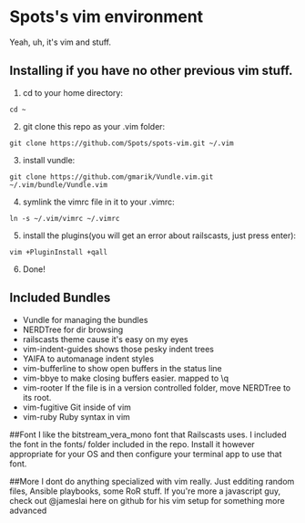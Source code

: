 # Spots's vim environment

Yeah, uh, it's vim and stuff.

## Installing if you have no other previous vim stuff.
1. cd to your home directory:

```
cd ~
```

2. git clone this repo as your .vim folder:

```
git clone https://github.com/Spots/spots-vim.git ~/.vim
``` 

3. install vundle:

```
git clone https://github.com/gmarik/Vundle.vim.git ~/.vim/bundle/Vundle.vim
``` 

4. symlink the vimrc file in it to your .vimrc:

```
ln -s ~/.vim/vimrc ~/.vimrc
```

5. install the plugins(you will get an error about railscasts, just press enter):

```
vim +PluginInstall +qall
```
6. Done!

## Included Bundles

* Vundle for managing the bundles
* NERDTree for dir browsing
* railscasts theme cause it's easy on my eyes
* vim-indent-guides shows those pesky indent trees
* YAIFA to automanage indent styles
* vim-bufferline to show open buffers in the status line
* vim-bbye to make closing buffers easier. mapped to \q
* vim-rooter If the file is in a version controlled folder, move NERDTree to its root.
* vim-fugitive Git inside of vim
* vim-ruby Ruby syntax in vim

##Font
I like the bitstream_vera_mono font that Railscasts uses. I included the font in the fonts/ folder included in the repo. Install it however appropriate for your OS and then configure your terminal app to use that font. 

##More
I dont do anything specialized with vim really. Just edditing random files, Ansible playbooks, some RoR stuff. If you're more a javascript guy, check out @jameslai here on github for his vim setup for something more advanced

